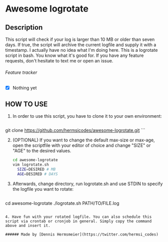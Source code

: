 # Awesome logrotate

## Description
This script will check if your log is larger than 10 MB or older than seven days. If true, the script will archive the current logfile and supply it with a timestamp. I actually have no idea what I'm doing here. This is a logrotate script in bash. You know what it's good for. If you have any feature requests, don't hesitate to text me or open an issue.

###### Feature tracker
- [X] Nothing yet

## HOW TO USE
1. In order to use this script, you have to clone it to your own environment:

    ```bash
git clone https://github.com/hermsicodes/awesome-logrotate.git
    ```

2. (OPTIONAL) If you want to change the default max-size or max-age, open the scriptfile with your editor of choice and change "SIZE" or "AGE" to the desired values.
    ```bash
    cd awesome-logrotate
    vim logrotate.sh
      SIZE=DESIRED # MB
      AGE=DESIRED # DAYS
    ```

3. Afterwards, change directory, run logrotate.sh and use STDIN to specify the logfile you want to rotate:

    ```bash
cd awesome-logrotate
./logrotate.sh PATH/TO/FILE.log
```

4. Have fun with your rotated logfile. You can also schedule this script via crontab or cronjob in general. Simply copy the command above and insert it.

###### Made by [Dennis Hermsmeier](https://twitter.com/hermsi_codes)

